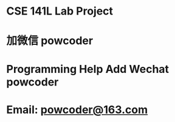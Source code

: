 # CSE 141L Lab Project 
# 加微信 powcoder

# Programming Help Add Wechat powcoder

# Email: powcoder@163.com

